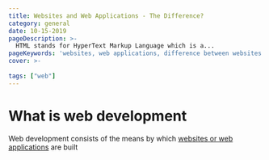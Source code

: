 ```yaml
---
title: Websites and Web Applications - The Difference?
category: general
date: 10-15-2019
pageDescription: >-
  HTML stands for HyperText Markup Language which is a...
pageKeywords: 'websites, web applications, difference between websites and web applications, websites and web applications'
cover: >-
  
tags: ["web"]
---
```

# What is web development
Web development consists of the means by which [websites or web applications]() are built